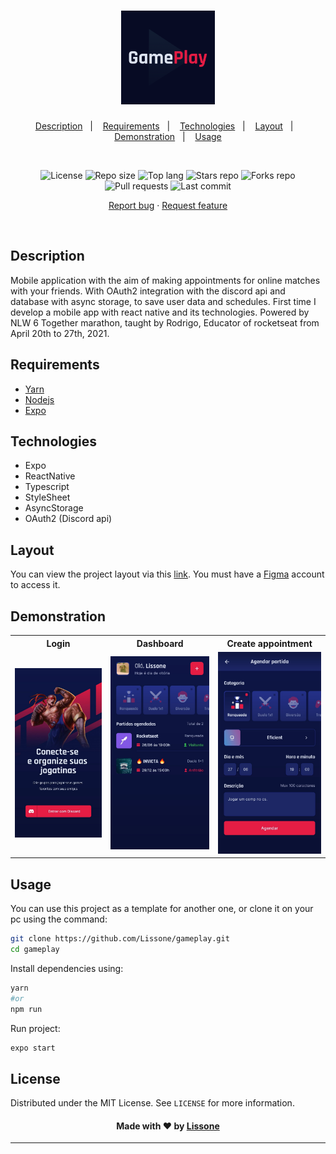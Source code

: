 <h1 align="center">
  <img alt="GamePlay" src="./assets/icon.png" height="150px" width="150px" />
</h1>

<p align="center">
  <a href="#description">Description</a>&nbsp;&nbsp;&nbsp;|&nbsp;&nbsp;&nbsp;
  <a href="#requirements">Requirements</a>&nbsp;&nbsp;&nbsp;|&nbsp;&nbsp;&nbsp;
  <a href="#technologies">Technologies</a>&nbsp;&nbsp;&nbsp;|&nbsp;&nbsp;&nbsp;
  <a href="#layout">Layout</a>&nbsp;&nbsp;&nbsp;|&nbsp;&nbsp;&nbsp;
  <a href="#demonstration">Demonstration</a>&nbsp;&nbsp;&nbsp;|&nbsp;&nbsp;&nbsp;
  <a href="#usage">Usage</a>
</p>
<br />
<p align="center">
  <img src="https://img.shields.io/static/v1?label=license&message=MIT" alt="License">
  <img src="https://img.shields.io/github/repo-size/Lissone/gameplay" alt="Repo size" />
  <img src="https://img.shields.io/github/languages/top/Lissone/gameplay" alt="Top lang" />
  <img src="https://img.shields.io/github/stars/Lissone/gameplay" alt="Stars repo" />
  <img src="https://img.shields.io/github/forks/Lissone/gameplay" alt="Forks repo" />
  <img src="https://img.shields.io/github/issues-pr/Lissone/gameplay" alt="Pull requests" >
  <img src="https://img.shields.io/github/last-commit/Lissone/gameplay" alt="Last commit" />
</p>

<p align="center">
  <a href="https://github.com/Lissone/gameplay/issues">Report bug</a>
  ·
  <a href="https://github.com/Lissone/gameplay/issues">Request feature</a>
</p>

<br />

## Description

Mobile application with the aim of making appointments for online matches with your friends. With OAuth2 integration with the discord api and database with async storage, to save user data and schedules.
First time I develop a mobile app with react native and its technologies. Powered by NLW 6 Together marathon, taught by Rodrigo, Educator  of rocketseat from April 20th to 27th, 2021.

## Requirements

* [Yarn](https://yarnpkg.com/)
* [Nodejs](https://nodejs.org/en/)
* [Expo](https://docs.expo.io/)

## Technologies

* Expo
* ReactNative
* Typescript
* StyleSheet
* AsyncStorage
* OAuth2 (Discord api)

## Layout

You can view the project layout via this <a href="https://www.figma.com/file/KCohZngN3UX60qgdvekLGK/GamePlay-NLW-Together?node-id=58913%3A83" target="_blank">link</a>. You must have a <a href="https://figma.com" target="_blank">Figma</a> account to access it.

## Demonstration

<table>
  <tr>
    <th>Login</th>
    <th>Dashboard</th>
    <th>Create appointment</th>
  </tr>
  <tr>
    <td>
      <img src="./.github/demo/login.jpeg" alt="Demo login" width="250px"/>
    </td>
    <td>
      <img src="./.github/demo/dashboard.jpeg" alt="Demo dashboard" width="250px"/>
    </td>
    <td>
      <img src="./.github/demo/create-appointment.jpeg" alt="Demo create appointment" width="250px"/>
    </td>
  </tr>
</table>

## Usage

You can use this project as a template for another one, or clone it on your pc using the command:

```bash
git clone https://github.com/Lissone/gameplay.git
cd gameplay
```

Install dependencies using:
```bash
yarn
#or
npm run
```

Run project:
```bash
expo start
```

## License

Distributed under the MIT License. See `LICENSE` for more information.

<h4 align="center">
  Made with ❤️ by <a href="https://github.com/Lissone" target="_blank">Lissone</a>
</h4>

<hr />

